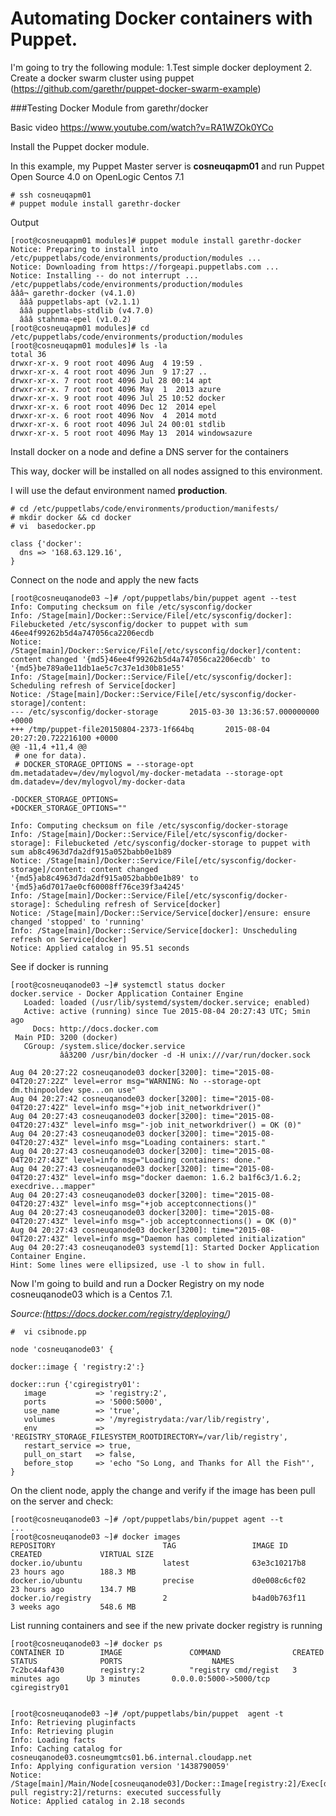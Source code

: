 
# Automating Docker containers with Puppet.

I'm going to try the following module:
1.Test simple docker deployment 
2. Create a  docker swarm cluster using puppet (https://github.com/garethr/puppet-docker-swarm-example)

###Testing Docker Module from garethr/docker

Basic video https://www.youtube.com/watch?v=RA1WZOk0YCo


Install the Puppet docker module. 

In this example, my Puppet Master server is **cosneuqapm01** and run Puppet Open Source 4.0 on OpenLogic Centos 7.1
```
# ssh cosneuqapm01
# puppet module install garethr-docker
```

Output
```
[root@cosneuqapm01 modules]# puppet module install garethr-docker
Notice: Preparing to install into /etc/puppetlabs/code/environments/production/modules ...
Notice: Downloading from https://forgeapi.puppetlabs.com ...
Notice: Installing -- do not interrupt ...
/etc/puppetlabs/code/environments/production/modules
âââ¬ garethr-docker (v4.1.0)
  âââ puppetlabs-apt (v2.1.1)
  âââ puppetlabs-stdlib (v4.7.0)
  âââ stahnma-epel (v1.0.2)
[root@cosneuqapm01 modules]# cd  /etc/puppetlabs/code/environments/production/modules
[root@cosneuqapm01 modules]# ls -la
total 36
drwxr-xr-x. 9 root root 4096 Aug  4 19:59 .
drwxr-xr-x. 4 root root 4096 Jun  9 17:27 ..
drwxr-xr-x. 7 root root 4096 Jul 28 00:14 apt
drwxr-xr-x. 7 root root 4096 May  1  2013 azure
drwxr-xr-x. 9 root root 4096 Jul 25 10:52 docker
drwxr-xr-x. 6 root root 4096 Dec 12  2014 epel
drwxr-xr-x. 6 root root 4096 Nov  4  2014 motd
drwxr-xr-x. 6 root root 4096 Jul 24 00:01 stdlib
drwxr-xr-x. 5 root root 4096 May 13  2014 windowsazure

```
Install docker on a node and define a DNS server for the containers

This way, docker will be installed on all nodes assigned to this environment.

I will use the defaut environment named **production**.

```
# cd /etc/puppetlabs/code/environments/production/manifests/
# mkdir docker && cd docker
# vi  basedocker.pp

class {'docker':
  dns => '168.63.129.16',
}
```
Connect on the node and apply the new facts
```
[root@cosneuqanode03 ~]# /opt/puppetlabs/bin/puppet agent --test
Info: Computing checksum on file /etc/sysconfig/docker
Info: /Stage[main]/Docker::Service/File[/etc/sysconfig/docker]: Filebucketed /etc/sysconfig/docker to puppet with sum 46ee4f99262b5d4a747056ca2206ecdb
Notice: /Stage[main]/Docker::Service/File[/etc/sysconfig/docker]/content: content changed '{md5}46ee4f99262b5d4a747056ca2206ecdb' to '{md5}be789a0e11db1ae5c7c37e1d30b81e55'
Info: /Stage[main]/Docker::Service/File[/etc/sysconfig/docker]: Scheduling refresh of Service[docker]
Notice: /Stage[main]/Docker::Service/File[/etc/sysconfig/docker-storage]/content:
--- /etc/sysconfig/docker-storage       2015-03-30 13:36:57.000000000 +0000
+++ /tmp/puppet-file20150804-2373-1f664bq       2015-08-04 20:27:20.722216100 +0000
@@ -11,4 +11,4 @@
 # one for data).
 # DOCKER_STORAGE_OPTIONS = --storage-opt dm.metadatadev=/dev/mylogvol/my-docker-metadata --storage-opt dm.datadev=/dev/mylogvol/my-docker-data

-DOCKER_STORAGE_OPTIONS=
+DOCKER_STORAGE_OPTIONS=""

Info: Computing checksum on file /etc/sysconfig/docker-storage
Info: /Stage[main]/Docker::Service/File[/etc/sysconfig/docker-storage]: Filebucketed /etc/sysconfig/docker-storage to puppet with sum ab8c4963d7da2df915a052babb0e1b89
Notice: /Stage[main]/Docker::Service/File[/etc/sysconfig/docker-storage]/content: content changed '{md5}ab8c4963d7da2df915a052babb0e1b89' to '{md5}a6d7017ae0cf60008ff76ce39f3a4245'
Info: /Stage[main]/Docker::Service/File[/etc/sysconfig/docker-storage]: Scheduling refresh of Service[docker]
Notice: /Stage[main]/Docker::Service/Service[docker]/ensure: ensure changed 'stopped' to 'running'
Info: /Stage[main]/Docker::Service/Service[docker]: Unscheduling refresh on Service[docker]
Notice: Applied catalog in 95.51 seconds
```

See if docker is running
```
[root@cosneuqanode03 ~]# systemctl status docker
docker.service - Docker Application Container Engine
   Loaded: loaded (/usr/lib/systemd/system/docker.service; enabled)
   Active: active (running) since Tue 2015-08-04 20:27:43 UTC; 5min ago
     Docs: http://docs.docker.com
 Main PID: 3200 (docker)
   CGroup: /system.slice/docker.service
           ââ3200 /usr/bin/docker -d -H unix:///var/run/docker.sock

Aug 04 20:27:22 cosneuqanode03 docker[3200]: time="2015-08-04T20:27:22Z" level=error msg="WARNING: No --storage-opt dm.thinpooldev spe...on use"
Aug 04 20:27:42 cosneuqanode03 docker[3200]: time="2015-08-04T20:27:42Z" level=info msg="+job init_networkdriver()"
Aug 04 20:27:43 cosneuqanode03 docker[3200]: time="2015-08-04T20:27:43Z" level=info msg="-job init_networkdriver() = OK (0)"
Aug 04 20:27:43 cosneuqanode03 docker[3200]: time="2015-08-04T20:27:43Z" level=info msg="Loading containers: start."
Aug 04 20:27:43 cosneuqanode03 docker[3200]: time="2015-08-04T20:27:43Z" level=info msg="Loading containers: done."
Aug 04 20:27:43 cosneuqanode03 docker[3200]: time="2015-08-04T20:27:43Z" level=info msg="docker daemon: 1.6.2 ba1f6c3/1.6.2; execdrive...mapper"
Aug 04 20:27:43 cosneuqanode03 docker[3200]: time="2015-08-04T20:27:43Z" level=info msg="+job acceptconnections()"
Aug 04 20:27:43 cosneuqanode03 docker[3200]: time="2015-08-04T20:27:43Z" level=info msg="-job acceptconnections() = OK (0)"
Aug 04 20:27:43 cosneuqanode03 docker[3200]: time="2015-08-04T20:27:43Z" level=info msg="Daemon has completed initialization"
Aug 04 20:27:43 cosneuqanode03 systemd[1]: Started Docker Application Container Engine.
Hint: Some lines were ellipsized, use -l to show in full.
```


Now I'm going to build and run a Docker Registry on my node cosneuqanode03 which is a Centos 7.1.

*Source:(https://docs.docker.com/registry/deploying/)*

```puppet
#  vi csibnode.pp

node 'cosneuqanode03' {

docker::image { 'registry:2':}

docker::run {'cgiregistry01':
   image           => 'registry:2',
   ports           => '5000:5000',
   use_name        => 'true',
   volumes         => '/myregistrydata:/var/lib/registry',
   env             => 'REGISTRY_STORAGE_FILESYSTEM_ROOTDIRECTORY=/var/lib/registry',
   restart_service => true,
   pull_on_start   => false,
   before_stop     => 'echo "So Long, and Thanks for All the Fish"',
}

```

On the client node, apply the change and verify if the image has been pull on the server and check:

```puppet
[root@cosneuqanode03 ~]# /opt/puppetlabs/bin/puppet agent --t
...
[root@cosneuqanode03 ~]# docker images
REPOSITORY                        TAG                 IMAGE ID            CREATED             VIRTUAL SIZE
docker.io/ubuntu                  latest              63e3c10217b8        23 hours ago        188.3 MB
docker.io/ubuntu                  precise             d0e008c6cf02        23 hours ago        134.7 MB
docker.io/registry                2                   b4ad0b763f11        3 weeks ago         548.6 MB

```
List running containers and see if the new private docker registry is running
```
[root@cosneuqanode03 ~]# docker ps
CONTAINER ID        IMAGE               COMMAND                CREATED             STATUS              PORTS                    NAMES
7c2bc44af430        registry:2          "registry cmd/regist   3 minutes ago      Up 3 minutes       0.0.0.0:5000->5000/tcp   cgiregistry01   
      

```

```puppet
[root@cosneuqanode03 ~]# /opt/puppetlabs/bin/puppet  agent -t
Info: Retrieving pluginfacts
Info: Retrieving plugin
Info: Loading facts
Info: Caching catalog for cosneuqanode03.cosneumgmtcs01.b6.internal.cloudapp.net
Info: Applying configuration version '1438790059'
Notice: /Stage[main]/Main/Node[cosneuqanode03]/Docker::Image[registry:2]/Exec[docker pull registry:2]/returns: executed successfully
Notice: Applied catalog in 2.18 seconds

```
